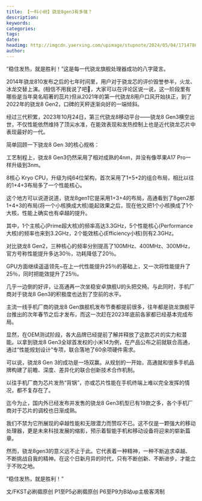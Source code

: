 ```yaml
---
title: 【一科小树】骁龙8gen3有多强？
description: 
keywords: 
categories: 
tags: 
date: 
headimg: http://imgcdn.yaerxing.com/upimage/stupnote/2024/05/04/1714786722_12009103_2674.jpg
author: 
---
```

“稳住发热，就是胜利！”这是每一代骁龙旗舰处理器成功的八字箴言。

2014年骁龙810发布之后的七年时间里，用户对于骁龙芯的评价毁誉参半，火龙、冰龙交替上演。(相信不用我说了吧🌚，大家可以在评论区说一说，这一阶段里有哪些是当年臭名昭著的蕊片)但从2021年的第一代骁龙8用户口风开始扶正，到了2022年的骁龙8 Gen2，口碑的天秤逐渐向好的一端倾斜。

经过三代积累，2023年10月24日，第三代骁龙8移动平台——骁龙8 Gen3横空出世，不仅性能依然维持了顶尖水准，在能效表现和发热控制上也是近代骁龙芯片中表现最好的一代。

简单回顾一下骁龙8 Gen 3的核心规格：

工艺制程上，骁龙8 Gen3仍然采用了相对成熟的4nm，并没有像苹果A17 Pro一样升级到3nm。

8核心 Kryo CPU，升级为纯64位架构，首次采用了1+5+2的组合布局，相比以往的1+4+3布局多了一个性能核心。

这个地方可以说道说道，骁龙8gen1它是采用1+3+4的布局，高通看到了8gen2那1+4+3的布局(将一个小核换成大核)能起效果之后，现在他又把1个小核换成了1个大核，性能上确实也有卓越的提升。

其中，1个主核心(Prime超大核)的频率高达3.3GHz，5个性能核心(Performance大核)的频率也来到3.2GHz，2个能效核心(Efficiency小核)则有2.3GHz。

对比骁龙8 Gen2，三种核心的频率分别提高了100MHz、400MHz、300MHz，官方号称性能提升多达30％，功耗降低了20％。

GPU方面继续遥遥领先~在上一代性能提升25％的基础上，又一次将性能提升了25％，同时把能效提升了25％。

几乎一边倒的好评，让高通再一次坐稳安卓旗舰U的头把交椅。与此同时，手机厂商对于骁龙8 Gen3的积极度也达到了空前的水平。

主流一线手机厂商的骁龙8 Gen旗舰机发布节奏都提前很多，往年都是骁龙旗舰平台推出的次年春节之后才发布，而这一次赶在2023年底前各家都已经基本完成布局。

显然，在OEM测试阶段，各大品牌已经提前了解并释放了这款芯片的实力和潜能。以拿到骁龙8 Gen3全球首发权的小米14为例，在产品公布之前就联合高通，通过“性能规划设计”专项，联合落地了60余项硬件需求。

可以说，骁龙8 Gen 3的成功是一场双赢。从规划的一开始，高通就和很多手机品牌构建了前瞻、深度、差异化的联合创新技术合作机制。

以往手机厂商为芯片发热“背锅”，亦或芯片性能在手机终端上难以完全发挥的情况，都不复存在了。

迄今为止，国内外已经发布并发售的骁龙8 Gen3机型已有19款之多，各个手机厂商对于芯片的调校也日渐成熟。

我们不禁为它所展现的卓越性能和无限潜力而赞叹不已。这不仅是一颗强大的移动处理器，更是未来科技发展的缩影，预示着智能手机和移动设备将迎来的崭新篇章。

然而，骁龙8gen3的意义远不止于此。它代表着一种精神，一种不断追求卓越、不断挑战自我的精神。在这个日新月异的时代，只有不断创新、不断进步，才能立于不败之地。

“稳住发热，就是胜利！”


文/FKST必刷禵原创
P1至P5必刷禵原创
P6至P9为B站up主极客湾制